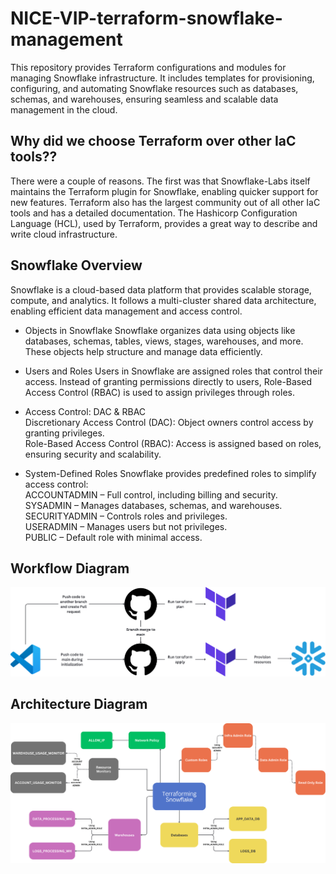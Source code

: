 # NICE-VIP-terraform-snowflake-management
This repository provides Terraform configurations and modules for managing Snowflake infrastructure. It includes templates for provisioning, configuring, and automating Snowflake resources such as databases, schemas, and warehouses, ensuring seamless and scalable data management in the cloud.

## Why did we choose Terraform over other IaC tools??
There were a couple of reasons. The first was that Snowflake-Labs itself maintains the Terraform plugin for Snowflake, enabling quicker support for new features. Terraform also has the largest community out of all other IaC tools and has a detailed documentation. The Hashicorp Configuration Language (HCL), used by Terraform, provides a great way to describe and write cloud infrastructure.

## Snowflake Overview
Snowflake is a cloud-based data platform that provides scalable storage, compute, and analytics. It follows a multi-cluster shared data architecture, enabling efficient data management and access control.

- Objects in Snowflake
Snowflake organizes data using objects like databases, schemas, tables, views, stages, warehouses, and more. These objects help structure and manage data efficiently.

- Users and Roles
Users in Snowflake are assigned roles that control their access. Instead of granting permissions directly to users, Role-Based Access Control (RBAC) is used to assign privileges through roles.

- Access Control: DAC & RBAC \
Discretionary Access Control (DAC): Object owners control access by granting privileges. \
Role-Based Access Control (RBAC): Access is assigned based on roles, ensuring security and scalability.

- System-Defined Roles
Snowflake provides predefined roles to simplify access control: \
ACCOUNTADMIN – Full control, including billing and security. \
SYSADMIN – Manages databases, schemas, and warehouses. \
SECURITYADMIN – Controls roles and privileges. \
USERADMIN – Manages users but not privileges. \
PUBLIC – Default role with minimal access.

## Workflow Diagram
![Workflow Diagram](./diagrams/diagram_1.png)

## Architecture Diagram
![Architecture Diagram](./diagrams/diagram_2.png)


